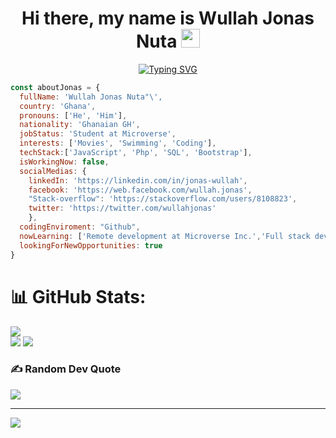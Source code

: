 <h1 align='center'>Hi there, my name is Wullah Jonas Nuta <a href="https://github.com/henry-dura" target="_self">
		<img src="https://media.giphy.com/media/hvRJCLFzcasrR4ia7z/giphy.gif" width="30">
	</a>
  </h1>

<p align="center">
	<a href="https://git.io/typing-svg"><img src="https://readme-typing-svg.herokuapp.com?font=Fira+Code&weight=600&pause=1000&color=F7855B&width=435&lines=A+passionate+and+driven+Full+stack+developer+;Building+scalable+and+efficient+web+applications+;Open+to+new+opportunities+and+collaborations." alt="Typing SVG" /></a>
  </p>
  
  ```javascript
  const aboutJonas = {
    fullName: 'Wullah Jonas Nuta"\',
    country: 'Ghana',
    pronouns: ['He', 'Him'],
    nationality: 'Ghanaian GH',
    jobStatus: 'Student at Microverse',
    interests: ['Movies', 'Swimming', 'Coding'],
    techStack:['JavaScript', 'Php', 'SQL', 'Bootstrap'],
    isWorkingNow: false,
    socialMedias: {
      linkedIn: 'https://linkedin.com/in/jonas-wullah', 
      facebook: 'https://web.facebook.com/wullah.jonas', 
      "Stack-overflow": 'https://stackoverflow.com/users/8108823',
      twitter: 'https://twitter.com/wullahjonas'
      },
    codingEnviroment: "Github",
    nowLearning: ['Remote development at Microverse Inc.','Full stack development'],
    lookingForNewOpportunities: true
}
```

<!--## 🌐 Socials:
[![Facebook](https://img.shields.io/badge/Facebook-%231877F2.svg?logo=Facebook&logoColor=white)](https://facebook.com/https://web.facebook.com/wullah.jonas) [![LinkedIn](https://img.shields.io/badge/LinkedIn-%230077B5.svg?logo=linkedin&logoColor=white)](https://linkedin.com/in/https://linkedin.com/in/jonas-wullah) [![Stack Overflow](https://img.shields.io/badge/-Stackoverflow-FE7A16?logo=stack-overflow&logoColor=white)](https://stackoverflow.com/users/8108823) [![Twitch](https://img.shields.io/badge/Twitch-%239146FF.svg?logo=Twitch&logoColor=white)](https://twitch.tv/https://twitter.com/wullahjonas) 

# 💻 Tech Stack:
![CSS3](https://img.shields.io/badge/css3-%231572B6.svg?style=for-the-badge&logo=css3&logoColor=white) ![JavaScript](https://img.shields.io/badge/javascript-%23323330.svg?style=for-the-badge&logo=javascript&logoColor=%23F7DF1E) ![Python](https://img.shields.io/badge/python-3670A0?style=for-the-badge&logo=python&logoColor=ffdd54) ![Ruby](https://img.shields.io/badge/ruby-%23CC342D.svg?style=for-the-badge&logo=ruby&logoColor=white) ![PHP](https://img.shields.io/badge/php-%23777BB4.svg?style=for-the-badge&logo=php&logoColor=white) ![HTML5](https://img.shields.io/badge/html5-%23E34F26.svg?style=for-the-badge&logo=html5&logoColor=white) ![Rails](https://img.shields.io/badge/rails-%23CC0000.svg?style=for-the-badge&logo=ruby-on-rails&logoColor=white) ![React](https://img.shields.io/badge/react-%2320232a.svg?style=for-the-badge&logo=react&logoColor=%2361DAFB) ![Redux](https://img.shields.io/badge/redux-%23593d88.svg?style=for-the-badge&logo=redux&logoColor=white) ![NodeJS](https://img.shields.io/badge/node.js-6DA55F?style=for-the-badge&logo=node.js&logoColor=white) ![SASS](https://img.shields.io/badge/SASS-hotpink.svg?style=for-the-badge&logo=SASS&logoColor=white) ![MySQL](https://img.shields.io/badge/mysql-%2300f.svg?style=for-the-badge&logo=mysql&logoColor=white) ![SQLite](https://img.shields.io/badge/sqlite-%2307405e.svg?style=for-the-badge&logo=sqlite&logoColor=white) ![MicrosoftSQLServer](https://img.shields.io/badge/Microsoft%20SQL%20Sever-CC2927?style=for-the-badge&logo=microsoft%20sql%20server&logoColor=white) ![NPM](https://img.shields.io/badge/NPM-%23000000.svg?style=for-the-badge&logo=npm&logoColor=white) ![jQuery](https://img.shields.io/badge/jquery-%230769AD.svg?style=for-the-badge&logo=jquery&logoColor=white)-->
# 📊 GitHub Stats:
![](https://github-readme-stats.vercel.app/api?username=Jonas-45&theme=blue-green&hide_border=true&include_all_commits=false&count_private=false)<br/>
![](https://github-readme-streak-stats.herokuapp.com/?user=Jonas-45&theme=blue-green&hide_border=true)
![](https://github-readme-stats.vercel.app/api/top-langs/?username=Jonas-45&theme=blue-green&hide_border=true&include_all_commits=false&count_private=false&layout=compact)

### ✍️ Random Dev Quote
![](https://quotes-github-readme.vercel.app/api?type=horizontal&theme=radical)

---
[![](https://visitcount.itsvg.in/api?id=Jonas-45&icon=5&color=8)](https://visitcount.itsvg.in)
